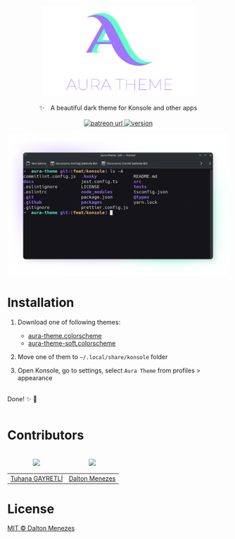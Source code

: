 <p align="center">
  <img src="https://github.com/daltonmenezes/assets/blob/master/images/aura-theme/new-heading.png?raw=true" alt="Aura Theme" width="70%" />
</p>

<p align="center">
✨ A beautiful dark theme for Konsole and other apps
  <br><br>

  <!-- Patreon -->
  <a href="https://www.patreon.com/daltonmenezes">
    <img alt="patreon url" src="https://img.shields.io/badge/support%20on-patreon-1C1E26?style=for-the-badge&labelColor=1C1E26&color=61ffca">
  </a>

  <!-- version -->
  <a href="#">
    <img alt="version" src="https://img.shields.io/badge/version%20-v1.0.0-1C1E26?style=for-the-badge&labelColor=1C1E26&color=61ffca">
  </a>
</p>

<p align="center">
  <img alt="preview" src="https://github.com/daltonmenezes/assets/blob/master/images/aura-theme/aura-konsole-preview.png?raw=true" />
</p>


# Installation

1. Download one of following themes:

   - [aura-theme.colorscheme](aura-theme.colorscheme)
   - [aura-theme-soft.colorscheme](aura-theme-soft.colorscheme)

2. Move one of them to `~/.local/share/konsole` folder
3. Open Konsole, go to settings, select `Aura Theme` from profiles > appearance

<br/>
Done! ✨ 🎉
<br/>
<br/>

# Contributors

<table>
  <thead>
    <tr>
      <td valign="bottom"><p align="center">
        <a href="https://github.com/tuhanayim">
          <img src="https://github.com/tuhanayim.png?size=100" align="center" />
        </a>
      </p></td>
      <td valign="bottom"><p align="center">
  <a href="https://github.com/daltonmenezes">
    <img src="https://github.com/daltonmenezes.png?size=100" align="center" />
  </a>
</p></td>
    </tr>
  </thead>

  <tbody>
    <tr>
      <td><a href="https://github.com/tuhanayim">Tuhana GAYRETLİ</a></td>
      <td><a href="https://github.com/daltonmenezes">Dalton Menezes</a></td>
    </tr>
  </tbody>
</table>

# License
[MIT © Dalton Menezes](../../LICENSE)

